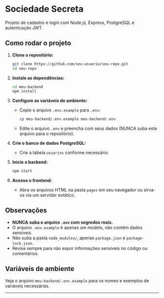 # Sociedade Secreta

Projeto de cadastro e login com Node.js, Express, PostgreSQL e autenticação JWT.

## Como rodar o projeto

1. **Clone o repositório:**
   ```bash
   git clone https://github.com/seu-usuario/seu-repo.git
   cd seu-repo
   ```

2. **Instale as dependências:**
   ```bash
   cd meu-backend
   npm install
   ```

3. **Configure as variáveis de ambiente:**
   - Copie o arquivo `.env.example` para `.env`:
     ```bash
     cp meu-backend/.env.example meu-backend/.env
     ```
   - Edite o arquivo `.env` e preencha com seus dados (NUNCA suba este arquivo para o repositório).

4. **Crie o banco de dados PostgreSQL:**
   - Crie a tabela `usuarios` conforme necessário.

5. **Inicie o backend:**
   ```bash
   npm start
   ```

6. **Acesse o frontend:**
   - Abra os arquivos HTML na pasta `pages` em seu navegador ou sirva-os via um servidor estático.

## Observações

- **NUNCA suba o arquivo `.env` com segredos reais.**
- O arquivo `.env.example` é apenas um modelo, não contém dados sensíveis.
- Não suba a pasta `node_modules/`, apenas `package.json` e `package-lock.json`.
- Revise sempre para não expor informações sensíveis no código ou comentários.

## Variáveis de ambiente

Veja o arquivo `meu-backend/.env.example` para os nomes e exemplos de variáveis necessárias.

---

